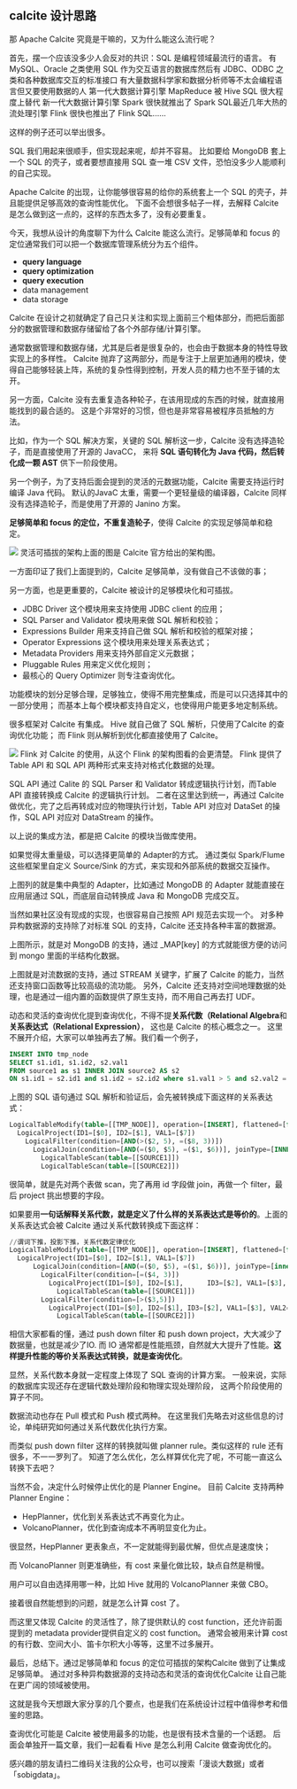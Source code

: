 ## calcite 设计思路

那 Apache Calcite 究竟是干嘛的，又为什么能这么流行呢？

首先，摆一个应该没多少人会反对的共识：SQL 是编程领域最流行的语言。
有 MySQL、Oracle 之类使用 SQL 作为交互语言的数据库然后有 JDBC、ODBC 之类和各种数据库交互的标准接口
有大量数据科学家和数据分析师等不太会编程语言但又要使用数据的人
第一代大数据计算引擎 MapReduce 被 Hive SQL 很大程度上替代
新一代大数据计算引擎 Spark 很快就推出了 Spark SQL最近几年大热的流处理引擎 Flink 很快也推出了 Flink SQL......

这样的例子还可以举出很多。

SQL 我们用起来很顺手，但实现起来呢，却并不容易。
比如要给 MongoDB 套上一个 SQL 的壳子，或者要想直接用 SQL 查一堆 CSV 文件，恐怕没多少人能顺利的自己实现。

Apache Calcite 的出现，让你能够很容易的给你的系统套上一个 SQL 的壳子，并且能提供足够高效的查询性能优化。
下面不会想很多帖子一样，去解释 Calcite 是怎么做到这一点的，这样的东西太多了，没有必要重复。

今天，我想从设计的角度聊下为什么 Calcite 能这么流行。足够简单和 focus 的定位通常我们可以把一个数据库管理系统分为五个组件。
- **query language**
- **query optimization**
- **query execution**
- data management
-  data storage

Calcite 在设计之初就确定了自己只关注和实现上面前三个粗体部分，而把后面部分的数据管理和数据存储留给了各个外部存储/计算引擎。

通常数据管理和数据存储，尤其是后者是很复杂的，也会由于数据本身的特性导致实现上的多样性。
Calcite 抛弃了这两部分，而是专注于上层更加通用的模块，使得自己能够轻装上阵，系统的复杂性得到控制，开发人员的精力也不至于铺的太开。

另一方面，Calcite 没有去重复造各种轮子，在该用现成的东西的时候，就直接用能找到的最合适的。
这是个非常好的习惯，但也是非常容易被程序员抵触的方法。

比如，作为一个 SQL 解决方案，关键的 SQL 解析这一步，Calcite 没有选择造轮子，而是直接使用了开源的 JavaCC，
来将 **SQL 语句转化为 Java 代码，然后转化成一颗 AST** 供下一阶段使用。

另一个例子，为了支持后面会提到的灵活的元数据功能，Calcite 需要支持运行时编译 Java 代码。
默认的JavaC 太重，需要一个更轻量级的编译器，Calcite 同样没有选择造轮子，而是使用了开源的 Janino 方案。

**足够简单和 focus 的定位，不重复造轮子**，使得 Calcite 的实现足够简单和稳定。

![](image/calcite_arc.png)
灵活可插拔的架构上面的图是 Calcite 官方给出的架构图。

一方面印证了我们上面提到的，Calcite 足够简单，没有做自己不该做的事；

另一方面，也是更重要的，Calcite 被设计的足够模块化和可插拔。

- JDBC Driver 这个模块用来支持使用 JDBC client 的应用；
- SQL Parser and Validator 模块用来做 SQL 解析和校验；
- Expressions Builder 用来支持自己做 SQL 解析和校验的框架对接；
- Operator Expressions 这个模块用来处理关系表达式；
- Metadata Providers 用来支持外部自定义元数据；
- Pluggable Rules 用来定义优化规则；
- 最核心的 Query Optimizer 则专注查询优化。

功能模块的划分足够合理，足够独立，使得不用完整集成，而是可以只选择其中的一部分使用；
而基本上每个模块都支持自定义，也使得用户能更多地定制系统。

很多框架对 Calcite 有集成。
 Hive 就自己做了 SQL 解析，只使用了Calcite 的查询优化功能；
 而 Flink 则从解析到优化都直接使用了 Calcite。

![](image/calcite_flink.jpg)
 Flink 对 Calcite 的使用，从这个 Flink 的架构图看的会更清楚。
Flink 提供了 Table API 和 SQL API 两种形式来支持对格式化数据的处理。 

SQL API 通过 Calite 的 SQL Parser 和 Validator 转成逻辑执行计划，而Table API 直接转换成 Calcite 的逻辑执行计划。
二者在这里达到统一，再通过 Calcite 做优化，完了之后再转成对应的物理执行计划，Table API 对应对 DataSet 的操作，SQL API 对应对 DataStream 的操作。

以上说的集成方法，都是把 Calcite 的模块当做库使用。

如果觉得太重量级，可以选择更简单的 Adapter的方式。
通过类似 Spark/Flume 这些框架里自定义 Source/Sink 的方式，来实现和外部系统的数据交互操作。

上图列的就是集中典型的 Adapter，比如通过 MongoDB 的 Adapter 就能直接在应用层通过 SQL，而底层自动转换成 Java 和 MongoDB 完成交互。

当然如果社区没有现成的实现，也很容易自己按照 API 规范去实现一个。
对多种异构数据源的支持除了对标准 SQL 的支持，Calcite 还支持各种丰富的数据源。

上图所示，就是对 MongoDB 的支持，通过 _MAP[key] 的方式就能很方便的访问到 mongo 里面的半结构化数据。

上图就是对流数据的支持，通过 STREAM 关键字，扩展了 Calcite 的能力，当然还支持窗口函数等比较高级的流功能。
另外，Calcite 还支持对空间地理数据的处理，也是通过一组内置的函数提供了原生支持，而不用自己再去打 UDF。

动态和灵活的查询优化提到查询优化，不得不提**关系代数（Relational Algebra**和**关系表达式（Relational Expression）**，
这也是 Calcite 的核心概念之一。
这里不展开介绍，大家可以单独再去了解。我们看一个例子，

```sql
INSERT INTO tmp_node
SELECT s1.id1, s1.id2, s2.val1
FROM source1 as s1 INNER JOIN source2 AS s2
ON s1.id1 = s2.id1 and s1.id2 = s2.id2 where s1.val1 > 5 and s2.val2 = 3;
```
上图的 SQL 语句通过 SQL 解析和验证后，会先被转换成下面这样的关系表达式：

```sql
LogicalTableModify(table=[[TMP_NODE]], operation=[INSERT], flattened=[false])
  LogicalProject(ID1=[$0], ID2=[$1], VAL1=[$7])
    LogicalFilter(condition=[AND(>($2, 5), =($8, 3))])
      LogicalJoin(condition=[AND(=($0, $5), =($1, $6))], joinType=[INNER])
        LogicalTableScan(table=[[SOURCE1]])
        LogicalTableScan(table=[[SOURCE2]])
```
很简单，就是先对两个表做 scan，完了再用 id 字段做 join，再做一个 filter，最后 project 挑出想要的字段。

如果要用**一句话解释关系代数，就是定义了什么样的关系表达式是等价的**。上面的关系表达式会被 Calcite 通过关系代数转换成下面这样：

```sql
//谓词下推，投影下推，关系代数定律优化
LogicalTableModify(table=[[TMP_NODE]], operation=[INSERT], flattened=[false])
  LogicalProject(ID1=[$0], ID2=[$1], VAL1=[$7])
      LogicalJoin(condition=[AND(=($0, $5), =($1, $6))], joinType=[inner])
        LogicalFilter(condition=[=($4, 3)])  
          LogicalProject(ID1=[$0], ID2=[$1],      ID3=[$2], VAL1=[$3], VAL2=[$4],VAL3=[$5])
            LogicalTableScan(table=[[SOURCE1]])
        LogicalFilter(condition=[>($3,5)])    
          LogicalProject(ID1=[$0], ID2=[$1], ID3=[$2], VAL1=[$3], VAL2=[$4],VAL3=[$5])
            LogicalTableScan(table=[[SOURCE2]])
```
相信大家都看的懂，通过 push down filter 和 push down project，大大减少了数据量，也就是减少了IO.
而 IO 通常都是性能瓶颈，自然就大大提升了性能。**这样提升性能的等价关系表达式转换，就是查询优化**。

显然，关系代数本身就一定程度上体现了 SQL 查询的计算方案。
 一般来说，实际的数据库实现还存在逻辑代数处理阶段和物理实现处理阶段， 这两个阶段使用的算子不同。
 
数据流动也存在 Pull 模式和 Push 模式两种。 在这里我们先略去对这些信息的讨论，单纯研究如何通过关系代数优化执行方案。


而类似 push down filter 这样的转换就叫做 planner rule。类似这样的 rule 还有很多，不一一罗列了。
知道了怎么优化，怎么样算优化完了呢，不可能一直这么转换下去吧？

当然不会，决定什么时候停止优化的是 Planner Engine。
目前 Calcite 支持两种 Planner Engine：
- HepPlanner，优化到关系表达式不再变化为止。
- VolcanoPlanner，优化到查询成本不再明显变化为止。

很显然，HepPlanner 更表象点，不一定就能得到最优解，但优点是速度快；

而 VolcanoPlanner 则更准确些，有 cost 来量化做比较，缺点自然是稍慢。

用户可以自由选择用哪一种，比如 Hive 就用的 VolcanoPlanner 来做 CBO。

接着很自然能想到的问题，就是怎么计算 cost 了。

而这里又体现 Calcite 的灵活性了，除了提供默认的 cost function，还允许前面提到的 metadata provider提供自定义的 cost function。
通常会被用来计算 cost 的有行数、空间大小、笛卡尔积大小等等，这里不过多展开。

最后，总结下。通过足够简单和 focus 的定位可插拔的架构Calcite 做到了让集成足够简单。
通过对多种异构数据源的支持动态和灵活的查询优化Calcite 让自己能在更广阔的领域被使用。

这就是我今天想跟大家分享的几个要点，也是我们在系统设计过程中值得参考和借鉴的思路。

查询优化可能是 Calcite 被使用最多的功能，也是很有技术含量的一个话题。
后面会单独开一篇文章，我们一起看看 Hive 是怎么利用 Calcite 做查询优化的。

感兴趣的朋友请扫二维码关注我的公众号，也可以搜索「漫谈大数据」或者「sobigdata」。